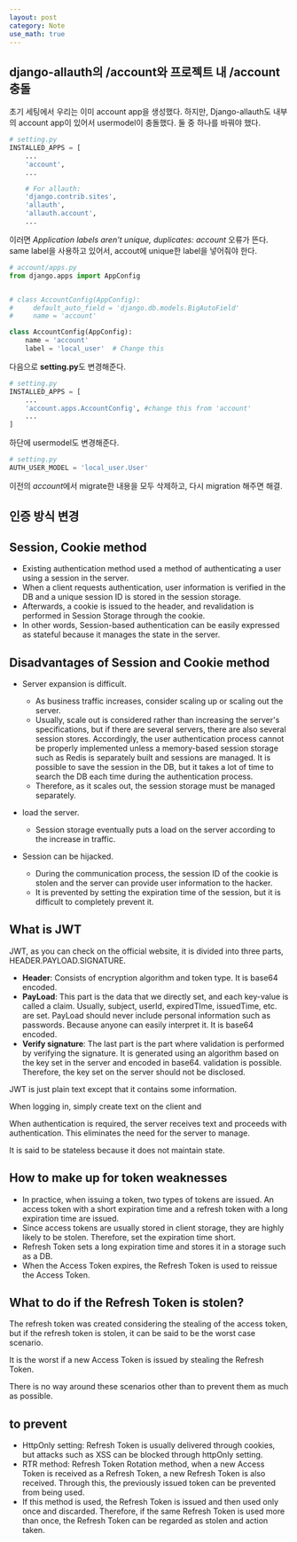 ```yaml
---
layout: post
category: Note
use_math: true
---
```


## django-allauth의 /account와 프로젝트 내 /account 충돌

초기 세팅에서 우리는 이미 account app을 생성했다. 하지만, Django-allauth도 내부의 account app이 있어서 usermodel이 충돌했다. 둘 중 하나를 바꿔야 했다.
```python
# setting.py
INSTALLED_APPS = [
    ...
    'account',
    ...

    # For allauth:
    'django.contrib.sites',
    'allauth',
    'allauth.account',
    ...
```

이러면 *Application labels aren’t unique, duplicates: account* 오류가 뜬다. </br>
same label을 사용하고 있어서, accout에 unique한 label을 넣어줘야 한다.
```python
# account/apps.py
from django.apps import AppConfig


# class AccountConfig(AppConfig):
#     default_auto_field = 'django.db.models.BigAutoField'
#     name = 'account'

class AccountConfig(AppConfig):
    name = 'account'
    label = 'local_user'  # Change this
```

다음으로 **setting.py**도 변경해준다.
```python
# setting.py
INSTALLED_APPS = [
    ...
    'account.apps.AccountConfig', #change this from 'account'
    ...
]
```

하단에 usermodel도 변경해준다.
```python
# setting.py
AUTH_USER_MODEL = 'local_user.User'
```

이전의 *account*에서 migrate한 내용을 모두 삭제하고, 다시 migration 해주면 해결.

## 인증 방식 변경

## Session, Cookie method

- Existing authentication method used a method of authenticating a user using a session in the server.
- When a client requests authentication, user information is verified in the DB and a unique session ID is stored in the session storage.
- Afterwards, a cookie is issued to the header, and revalidation is performed in Session Storage through the cookie.
- In other words, Session-based authentication can be easily expressed as stateful because it manages the state in the server.

## Disadvantages of Session and Cookie method

- Server expansion is difficult.
  - As business traffic increases, consider scaling up or scaling out the server.
  - Usually, scale out is considered rather than increasing the server's specifications, but if there are several servers, there are also several session stores. Accordingly, the user authentication process cannot be properly implemented unless a memory-based session storage such as Redis is separately built and sessions are managed. It is possible to save the session in the DB, but it takes a lot of time to search the DB each time during the authentication process.
  - Therefore, as it scales out, the session storage must be managed separately.

- load the server.
  - Session storage eventually puts a load on the server according to the increase in traffic.

- Session can be hijacked.
  - During the communication process, the session ID of the cookie is stolen and the server can provide user information to the hacker.
  - It is prevented by setting the expiration time of the session, but it is difficult to completely prevent it.

## What is JWT

JWT, as you can check on the official website, it is divided into three parts, HEADER.PAYLOAD.SIGNATURE.

- **Header**: Consists of encryption algorithm and token type. It is base64 encoded.
- **PayLoad**: This part is the data that we directly set, and each key-value is called a claim. Usually, subject, userId, expiredTIme, issuedTime, etc. are set. PayLoad should never include personal information such as passwords. Because anyone can easily interpret it. It is base64 encoded.
- **Verify signature**: The last part is the part where validation is performed by verifying the signature. It is generated using an algorithm based on the key set in the server and encoded in base64. validation is possible. Therefore, the key set on the server should not be disclosed.

JWT is just plain text except that it contains some information.

When logging in, simply create text on the client and

When authentication is required, the server receives text and proceeds with authentication. This eliminates the need for the server to manage.

It is said to be stateless because it does not maintain state.

## How to make up for token weaknesses

- In practice, when issuing a token, two types of tokens are issued. An access token with a short expiration time and a refresh token with a long expiration time are issued.
- Since access tokens are usually stored in client storage, they are highly likely to be stolen. Therefore, set the expiration time short.
- Refresh Token sets a long expiration time and stores it in a storage such as a DB.
- When the Access Token expires, the Refresh Token is used to reissue the Access Token.

## What to do if the Refresh Token is stolen?
The refresh token was created considering the stealing of the access token, but if the refresh token is stolen, it can be said to be the worst case scenario.

It is the worst if a new Access Token is issued by stealing the Refresh Token.

There is no way around these scenarios other than to prevent them as much as possible.

## to prevent
- HttpOnly setting: Refresh Token is usually delivered through cookies, but attacks such as XSS can be blocked through httpOnly setting.
- RTR method: Refresh Token Rotation method, when a new Access Token is received as a Refresh Token, a new Refresh Token is also received. Through this, the previously issued token can be prevented from being used.
 - If this method is used, the Refresh Token is issued and then used only once and discarded. Therefore, if the same Refresh Token is used more than once, the Refresh Token can be regarded as stolen and action taken.
